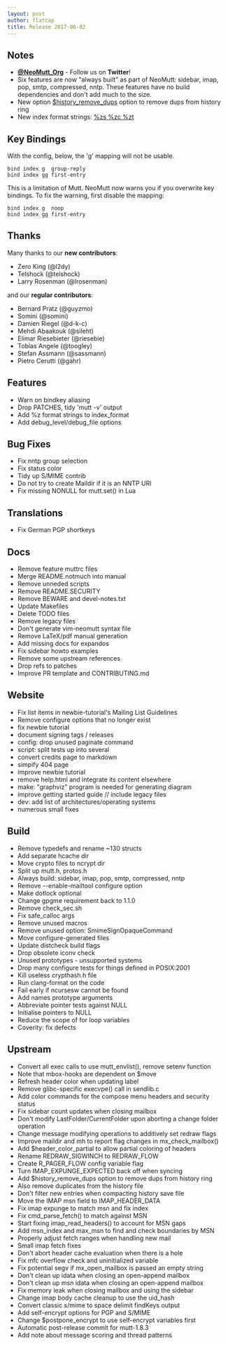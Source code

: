 ```yaml
---
layout: post
author: flatcap
title: Release 2017-06-02
---
```


## Notes

- **[@NeoMutt_Org](https://twitter.com/NeoMutt_Org)** - Follow us on
  **Twitter**!
- Six features are now "always built" as part of NeoMutt: sidebar, imap, pop,
  smtp, compressed, nntp. These features have no build dependencies and don't
  add much to the size.
- New option
  [$history_remove_dups](https://www.neomutt.org/guide/reference#history-remove-dups)
  option to remove dups from history ring
- New index format strings: [%zs %zc
  %zt](https://www.neomutt.org/guide/reference#index-format)

## Key Bindings

With the config, below, the 'g' mapping will not be usable.

```
bind index g  group-reply
bind index gg first-entry
```

This is a limitation of Mutt. NeoMutt now warns you if you overwrite key
bindings. To fix the warning, first disable the mapping:

```
bind index g  noop
bind index gg first-entry
```

## Thanks

Many thanks to our **new contributors**:

- Zero King (@l2dy)
- Telshock (@telshock)
- Larry Rosenman (@lrosenman)

and our **regular contributors**:

- Bernard Pratz (@guyzmo)
- Somini (@somini)
- Damien Riegel (@d-k-c)
- Mehdi Abaakouk (@sileht)
- Elimar Riesebieter (@riesebie)
- Tobias Angele (@toogley)
- Stefan Assmann (@sassmann)
- Pietro Cerutti (@gahr)

## Features

- Warn on bindkey aliasing
- Drop PATCHES, tidy 'mutt -v' output
- Add %z format strings to index_format
- Add debug_level/debug_file options

## Bug Fixes

- Fix nntp group selection
- Fix status color
- Tidy up S/MIME contrib
- Do not try to create Maildir if it is an NNTP URI
- Fix missing NONULL for mutt.set() in Lua

## Translations

- Fix German PGP shortkeys

## Docs

- Remove feature muttrc files
- Merge README.notmuch into manual
- Remove unneded scripts
- Remove README.SECURITY
- Remove BEWARE and devel-notes.txt
- Update Makefiles
- Delete TODO files
- Remove legacy files
- Don't generate vim-neomutt syntax file
- Remove LaTeX/pdf manual generation
- Add missing docs for expandos
- Fix sidebar howto examples
- Remove some upstream references
- Drop refs to patches
- Improve PR template and CONTRIBUTING.md

## Website

- Fix list items in newbie-tutorial's Mailing List Guidelines
- Remove configure options that no longer exist
- fix newbie tutorial
- document signing tags / releases
- config: drop unused paginate command
- script: split tests up into several
- convert credits page to markdown
- simpify 404 page
- improve newbie tutorial
- remove help.html and integrate its content elsewhere
- make: "graphviz" program is needed for generating diagram
- improve getting started guide // include legacy files
- dev: add list of architectures/operating systems
- numerous small fixes

## Build

- Remove typedefs and rename ~130 structs
- Add separate hcache dir
- Move crypto files to ncrypt dir
- Split up mutt.h, protos.h
- Always build: sidebar, imap, pop, smtp, compressed, nntp
- Remove --enable-mailtool configure option
- Make dotlock optional
- Change gpgme requirement back to 1.1.0
- Remove check_sec.sh
- Fix safe_calloc args
- Remove unused macros
- Remove unused option: SmimeSignOpaqueCommand
- Move configure-generated files
- Update distcheck build flags
- Drop obsolete iconv check
- Unused prototypes - unsupported systems
- Drop many configure tests for things defined in POSIX:2001
- Kill useless crypthash.h file
- Run clang-format on the code
- Fail early if ncursesw cannot be found
- Add names prototype arguments
- Abbreviate pointer tests against NULL
- Initialise pointers to NULL
- Reduce the scope of for loop variables
- Coverity: fix defects

## Upstream

- Convert all exec calls to use mutt_envlist(), remove setenv function
- Note that mbox-hooks are dependent on $move
- Refresh header color when updating label
- Remove glibc-specific execvpe() call in sendlib.c
- Add color commands for the compose menu headers and security status
- Fix sidebar count updates when closing mailbox
- Don't modify LastFolder/CurrentFolder upon aborting a change folder operation
- Change message modifying operations to additively set redraw flags
- Improve maildir and mh to report flag changes in mx_check_mailbox()
- Add $header_color_partial to allow partial coloring of headers
- Rename REDRAW_SIGWINCH to REDRAW_FLOW
- Create R_PAGER_FLOW config variable flag
- Turn IMAP_EXPUNGE_EXPECTED back off when syncing
- Add $history_remove_dups option to remove dups from history ring
- Also remove duplicates from the history file
- Don't filter new entries when compacting history save file
- Move the IMAP msn field to IMAP_HEADER_DATA
- Fix imap expunge to match msn and fix index
- Fix cmd_parse_fetch() to match against MSN
- Start fixing imap_read_headers() to account for MSN gaps
- Add msn_index and max_msn to find and check boundaries by MSN
- Properly adjust fetch ranges when handling new mail
- Small imap fetch fixes
- Don't abort header cache evaluation when there is a hole
- Fix mfc overflow check and uninitialized variable
- Fix potential segv if mx_open_mailbox is passed an empty string
- Don't clean up idata when closing an open-append mailbox
- Don't clean up msn idata when closing an open-append mailbox
- Fix memory leak when closing mailbox and using the sidebar
- Change imap body cache cleanup to use the uid_hash
- Convert classic s/mime to space delimit findKeys output
- Add self-encrypt options for PGP and S/MIME
- Change $postpone_encrypt to use self-encrypt variables first
- Automatic post-release commit for mutt-1.8.3
- Add note about message scoring and thread patterns


